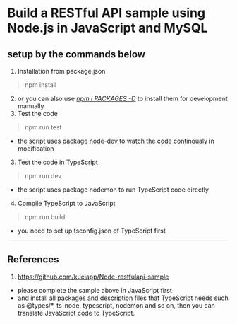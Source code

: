 Build a RESTful API sample using Node.js in JavaScript and MySQL
============
## setup by the commands below #
1. Installation from package.json
> npm install
2. or you can also use <u><i>npm i PACKAGES -D</i></u> to install them for development manually
3. Test the code
> npm run test
* the script uses package node-dev to watch the code continoualy in modification
3. Test the code in TypeScript
> npm run dev
* the script uses package nodemon to run TypeScript code directly
4. Compile TypeScript to JavaScript
> npm run build
* you need to set up tsconfig.json of TypeScript first
------------
References
------------
1. https://github.com/kueiapp/Node-restfulapi-sample
* please complete the sample above in JavaScript first
* and install all packages and description files that TypeScript needs such as @types/*, ts-node, typescript, nodemon and so on, then you can translate JavaScript code to TypeScript.
